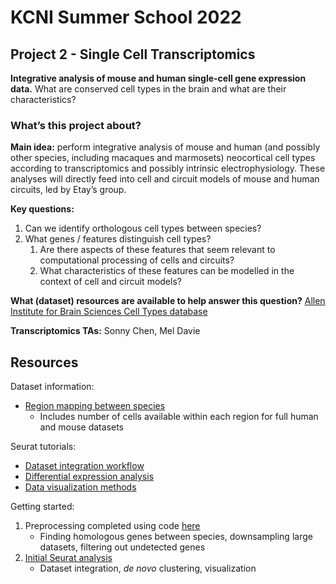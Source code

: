 # KCNI Summer School 2022
## Project 2 - Single Cell Transcriptomics

**Integrative analysis of mouse and human single-cell gene expression data.** What are conserved cell types in the brain and what are their characteristics?

### What’s this project about? 

**Main idea:** perform integrative analysis of mouse and human (and possibly other species, including macaques and marmosets) neocortical cell types according to transcriptomics and possibly intrinsic electrophysiology. These analyses will directly feed into cell and circuit models of mouse and human circuits, led by Etay’s group.

**Key questions:**

1. Can we identify orthologous cell types between species?
2. What genes / features distinguish cell types? 
    1. Are there aspects of these features that seem relevant to computational processing of cells and circuits?
    2. What characteristics of these features can be modelled in the context of cell and circuit models?

**What (dataset) resources are available to help answer this question?**
[Allen Institute for Brain Sciences Cell Types database](https://celltypes.brain-map.org/)

**Transcriptomics TAs:** Sonny Chen, Mel Davie

## Resources

Dataset information:
* [Region mapping between species](https://github.com/sonnyc247/KCNISS_2022_Week2/blob/main/Data/Region_Mapping.csv)
    * Includes number of cells available within each region for full human and mouse datasets

Seurat tutorials:
* [Dataset integration workflow](https://satijalab.org/seurat/articles/integration_introduction.html)
* [Differential expression analysis](https://satijalab.org/seurat/articles/de_vignette.html)
* [Data visualization methods](https://satijalab.org/seurat/articles/visualization_vignette.html)

Getting started:
1. Preprocessing completed using code [here](https://github.com/sonnyc247/KCNISS_2022_Week2/blob/main/Code/Preprocessing.R)
    * Finding homologous genes between species, downsampling large datasets, filtering out undetected genes
2. [Initial Seurat analysis](https://github.com/sonnyc247/KCNISS_2022_Week2/blob/main/Code/Processing.R)
    * Dataset integration, *de novo* clustering, visualization
